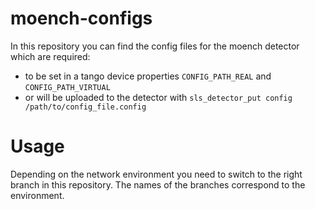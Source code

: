 # moench-configs

In this repository you can find the config files for the moench detector which are required:
* to be set in a tango device properties `CONFIG_PATH_REAL` and `CONFIG_PATH_VIRTUAL`
* or will be uploaded to the detector with `sls_detector_put config /path/to/config_file.config`

# Usage
Depending on the network environment you need to switch to the right branch in this repository. The names of the branches correspond to the environment. 
